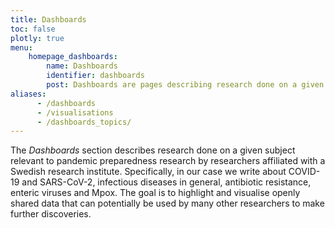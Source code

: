 ```yaml
---
title: Dashboards
toc: false
plotly: true
menu:
    homepage_dashboards:
        name: Dashboards
        identifier: dashboards
        post: Dashboards are pages describing research done on a given subject. They include visualisations of and links to data from the research groups(s) involved. <a href="/dashboards/">See all dashboards <i class="bi bi-arrow-right-circle-fill"></i></a>
aliases:
      - /dashboards
      - /visualisations
      - /dashboards_topics/
---
```


The *Dashboards* section describes research done on a given subject relevant to pandemic preparedness research by researchers affiliated with a Swedish research institute. Specifically, in our case we write about COVID-19 and SARS-CoV-2, infectious diseases in general, antibiotic resistance, enteric viruses and Mpox. The goal is to highlight and visualise openly shared data that can potentially be used by many other researchers to make further discoveries.
